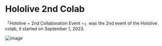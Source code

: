 # Hololive 2nd Colab
「Hololive ~ 2nd Collaboration Event ~」was the 2nd event of the Hololive colab, it started on September 1, 2023.

![image](https://github.com/user-attachments/assets/3cc0975d-d1a1-4918-8347-d28c643fa52d)
